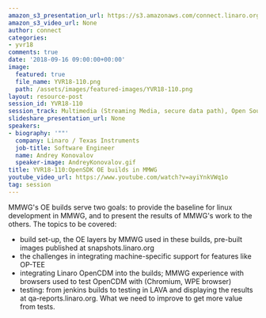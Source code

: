 ```yaml
---
amazon_s3_presentation_url: https://s3.amazonaws.com/connect.linaro.org/yvr18/presentations/yvr18-110.pdf
amazon_s3_video_url: None
author: connect
categories:
- yvr18
comments: true
date: '2018-09-16 09:00:00+00:00'
image:
  featured: true
  file_name: YVR18-110.png
  path: /assets/images/featured-images/YVR18-110.png
layout: resource-post
session_id: YVR18-110
session_track: Multimedia (Streaming Media, secure data path), Open Source Development
slideshare_presentation_url: None
speakers:
- biography: '""'
  company: Linaro / Texas Instruments
  job-title: Software Engineer
  name: Andrey Konovalov
  speaker-image: AndreyKonovalov.gif
title: YVR18-110:OpenSDK OE builds in MMWG
youtube_video_url: https://www.youtube.com/watch?v=ayiYnkVWq1o
tag: session
---
```


MMWG's OE builds serve two goals: to provide the baseline for linux development in MMWG, and to present the results of MMWG's work to the others.
The topics to be covered:
- build set-up, the OE layers by MMWG used in these builds, pre-built images published at snapshots.linaro.org
- the challenges in integrating machine-specific support for features like OP-TEE
- integrating Linaro OpenCDM into the builds; MMWG experience with browsers used to test OpenCDM with (Chromium, WPE browser)
- testing: from jenkins builds to testing in LAVA and displaying the results at qa-reports.linaro.org. What we need to improve to get more value from tests.

